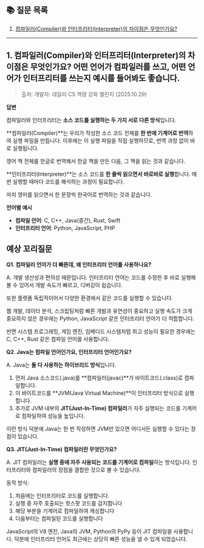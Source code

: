 ## 📚 질문 목록
1. [컴파일러(Compiler)와 인터프리터(Interpreter)의 차이점은 무엇인가요?](#1-컴파일러compiler와-인터프리터interpreter의-차이점은-무엇인가요-어떤-언어가-컴파일러를-쓰고-어떤-언어가-인터프리터를-쓰는지-예시를-들어봐도-좋습니다)

---

## 1. 컴파일러(Compiler)와 인터프리터(Interpreter)의 차이점은 무엇인가요? 어떤 언어가 컴파일러를 쓰고, 어떤 언어가 인터프리터를 쓰는지 예시를 들어봐도 좋습니다.
> 출처: 개발자: 데일리 CS 역량 강화 챌린지 (2025.10.29)

**답변**

컴파일러와 인터프리터는 **소스 코드를 실행하는 두 가지 서로 다른 방식**입니다.

**컴파일러(Compiler)**는 우리가 작성한 소스 코드 전체를 **한 번에 기계어로 번역**하여 실행 파일을 만듭니다. 이후에는 이 실행 파일을 직접 실행하므로, 번역 과정 없이 바로 실행됩니다.

영어 책 전체를 한글로 번역해서 한글 책을 만든 다음, 그 책을 읽는 것과 같습니다.

**인터프리터(Interpreter)**는 소스 코드를 **한 줄씩 읽으면서 바로바로 실행**합니다. 매번 실행할 때마다 코드를 해석하는 과정이 필요합니다.

마치 영어를 읽으면서 한 문장씩 한국어로 번역하는 것과 같습니다.

**언어별 예시**

- **컴파일 언어**: C, C++, Java(중간), Rust, Swift
- **인터프리터 언어**: Python, JavaScript, PHP


## **예상 꼬리질문**

**Q1. 컴파일러 언어가 더 빠른데, 왜 인터프리터 언어를 사용하나요?**

A. 개발 생산성과 편의성 때문입니다. 인터프리터 언어는 코드를 수정한 후 바로 실행해볼 수 있어서 개발 속도가 빠르고, 디버깅이 쉽습니다. 

또한 플랫폼 독립적이어서 다양한 환경에서 같은 코드를 실행할 수 있습니다.

웹 개발, 데이터 분석, 스크립팅처럼 빠른 개발과 유연성이 중요하고 실행 속도가 크게 중요하지 않은 경우에는 Python, JavaScript 같은 인터프리터 언어가 더 적합합니다.

반면 시스템 프로그래밍, 게임 엔진, 임베디드 시스템처럼 최고 성능이 필요한 경우에는 C, C++, Rust 같은 컴파일 언어를 사용합니다.

**Q2. Java는 컴파일 언어인가요, 인터프리터 언어인가요?**

A. Java는 **둘 다 사용하는 하이브리드 방식**입니다.

1. 먼저 Java 소스코드(.java)를 **컴파일러(javac)**가 바이트코드(.class)로 컴파일합니다.
2. 이 바이트코드를 **JVM(Java Virtual Machine)**이 인터프리터 방식으로 실행합니다.
3. 추가로 JVM 내부의 **JIT(Just-In-Time) 컴파일러**가 자주 실행되는 코드를 기계어로 컴파일하여 성능을 높입니다.

이런 방식 덕분에 Java는 한 번 작성하면 JVM만 있으면 어디서든 실행할 수 있다는 장점이 있습니다.


**Q3. JIT(Just-In-Time) 컴파일러란 무엇인가요?**

A. JIT 컴파일러는 **실행 중에 자주 사용되는 코드를 기계어로 컴파일**하는 방식입니다. 인터프리터와 컴파일러의 장점을 결합한 것으로 볼 수 있습니다.

동작 방식:
1. 처음에는 인터프리터로 코드를 실행합니다.
2. 실행 중 자주 호출되는 핫스팟 코드를 감지합니다
3. 해당 부분을 기계어로 컴파일하여 캐싱합니다
4. 다음부터는 컴파일된 코드를 실행합니다

JavaScript의 V8 엔진, Java의 JVM, Python의 PyPy 등이 JIT 컴파일을 사용합니다. 덕분에 인터프리터 언어도 최근에는 상당히 빠른 성능을 낼 수 있게 되었습니다.
